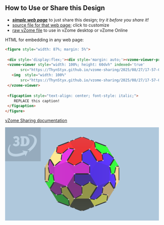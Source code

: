 
## How to Use or Share this Design

 - [***simple web page***](<https://ThynStyx.github.io/vzome-sharing/2025/08/27/17-57-09-12-Flat-Congruent-Panel-Truncated-Icosahedron-ball/>) to just share this design; *try it before you share it!*
 - [source file for that web page](<https://github.com/ThynStyx/vzome-sharing/edit/main/2025/08/27/17-57-09-12-Flat-Congruent-Panel-Truncated-Icosahedron-ball/index.md>); click to customize
 - [raw vZome file](<https://raw.githubusercontent.com/ThynStyx/vzome-sharing/main/2025/08/27/17-57-09-12-Flat-Congruent-Panel-Truncated-Icosahedron-ball/12-Flat-Congruent-Panel-Truncated-Icosahedron-ball.vZome>) to use in vZome desktop or vZome Online
 
 HTML for embedding in any web page:
 ```html
<figure style="width: 87%; margin: 5%">
  
  <div style='display:flex;'><div style='margin: auto;'><vzome-viewer-previous load-camera='true' label='prev step'></vzome-viewer-previous><vzome-viewer-next load-camera='true' label='next step'></vzome-viewer-next></div></div>
  <vzome-viewer style="width: 100%; height: 60dvh" indexed='true'
        src="https://ThynStyx.github.io/vzome-sharing/2025/08/27/17-57-09-12-Flat-Congruent-Panel-Truncated-Icosahedron-ball/12-Flat-Congruent-Panel-Truncated-Icosahedron-ball.vZome" >
    <img  style="width: 100%"
        src="https://ThynStyx.github.io/vzome-sharing/2025/08/27/17-57-09-12-Flat-Congruent-Panel-Truncated-Icosahedron-ball/12-Flat-Congruent-Panel-Truncated-Icosahedron-ball.png" >
  </vzome-viewer>

  <figcaption style="text-align: center; font-style: italic;">
     REPLACE this caption!
  </figcaption>
</figure>

 ```

[vZome Sharing documentation](https://vzome.github.io/vzome/sharing.html#how-it-works)

![Image](<12-Flat-Congruent-Panel-Truncated-Icosahedron-ball.png>)

